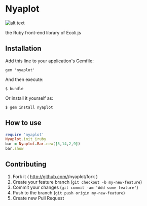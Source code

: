 # Nyaplot
![alt text](https://dl.dropboxusercontent.com/u/47978121/gsoc/top_rb.png)

the Ruby front-end library of Ecoli.js

## Installation

Add this line to your application's Gemfile:

    gem 'nyaplot'

And then execute:

    $ bundle

Or install it yourself as:

    $ gem install nyaplot

## How to use
```ruby
require 'nyaplot'
Nyaplot.init_iruby
bar = Nyaplot.Bar.new([5,14,2,9])
bar.show
```

## Contributing

1. Fork it ( http://github.com/<my-github-username>/nyaplot/fork )
2. Create your feature branch (`git checkout -b my-new-feature`)
3. Commit your changes (`git commit -am 'Add some feature'`)
4. Push to the branch (`git push origin my-new-feature`)
5. Create new Pull Request
